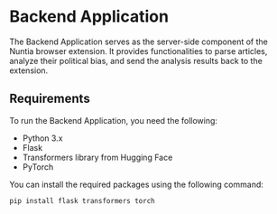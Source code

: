 # Backend Application

The Backend Application serves as the server-side component of the Nuntia browser extension. It provides functionalities to parse articles, analyze their political bias, and send the analysis results back to the extension.

## Requirements

To run the Backend Application, you need the following:

- Python 3.x
- Flask
- Transformers library from Hugging Face
- PyTorch

You can install the required packages using the following command:

``` {bash}
pip install flask transformers torch
```
